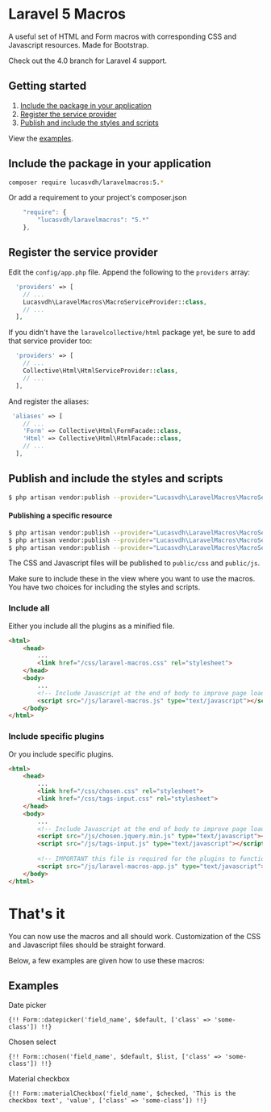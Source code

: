 # Laravel 5 Macros

A useful set of HTML and Form macros with corresponding CSS and Javascript resources. Made for Bootstrap.

Check out the 4.0 branch for Laravel 4 support.

## Getting started
1. [Include the package in your application](#include-the-package-in-your-application)
2. [Register the service provider](#register-the-service-provider)
3. [Publish and include the styles and scripts](#publish-and-include-the-styles-and-scripts)

View the [examples](#examples).

## Include the package in your application

``` bash
composer require lucasvdh/laravelmacros:5.*
```
Or add a requirement to your project's composer.json

``` javascript
    "require": {
        "lucasvdh/laravelmacros": "5.*"
    },
```

## Register the service provider

Edit the `config/app.php` file. Append the following to the `providers` array:

``` php
  'providers' => [
    // ...
    Lucasvdh\LaravelMacros\MacroServiceProvider::class,
    // ...
  ],
```

If you didn't have the `laravelcollective/html` package yet, be sure to add that service provider too:

``` php
  'providers' => [
    // ...
    Collective\Html\HtmlServiceProvider::class,
    // ...
  ],
```

And register the aliases:

``` php
 'aliases' => [
    // ...
    'Form' => Collective\Html\FormFacade::class,
    'Html' => Collective\Html\HtmlFacade::class,
    // ...
  ],
```


## Publish and include the styles and scripts

``` bash
$ php artisan vendor:publish --provider="Lucasvdh\LaravelMacros\MacroServiceProvider"
```

#### Publishing a specific resource

``` bash
$ php artisan vendor:publish --provider="Lucasvdh\LaravelMacros\MacroServiceProvider" --tag="scripts"
$ php artisan vendor:publish --provider="Lucasvdh\LaravelMacros\MacroServiceProvider" --tag="styles"
$ php artisan vendor:publish --provider="Lucasvdh\LaravelMacros\MacroServiceProvider" --tag="images"
```

The CSS and Javascript files will be published to `public/css` and `public/js`. 

Make sure to include these in the view where you want to use the macros. You have two choices for including the styles and scripts.
  
### Include all

Either you include all the plugins as a minified file.

``` html
<html>
    <head>
        ...
        <link href="/css/laravel-macros.css" rel="stylesheet">
    </head>
    <body>
        ...
        <!-- Include Javascript at the end of body to improve page load speed -->
        <script src="/js/laravel-macros.js" type="text/javascript"></script>
    </body>
</html>
```

### Include specific plugins

Or you include specific plugins.

``` html
<html>
    <head>
        ...
        <link href="/css/chosen.css" rel="stylesheet">
        <link href="/css/tags-input.css" rel="stylesheet">
    </head>
    <body>
        ...
        <!-- Include Javascript at the end of body to improve page load speed -->
        <script src="/js/chosen.jquery.min.js" type="text/javascript"></script>
        <script src="/js/tags-input.js" type="text/javascript"></script>
        
        <!-- IMPORTANT this file is required for the plugins to function -->
        <script src="/js/laravel-macros-app.js" type="text/javascript"></script>
    </body>
</html>
```

# That's it

You can now use the macros and all should work. Customization of the CSS and Javascript files should be straight forward.

Below, a few examples are given how to use these macros:

## Examples

Date picker

``` blade
{!! Form::datepicker('field_name', $default, ['class' => 'some-class']) !!}
```

Chosen select

``` blade
{!! Form::chosen('field_name', $default, $list, ['class' => 'some-class']) !!}
```


Material checkbox

``` blade
{!! Form::materialCheckbox('field_name', $checked, 'This is the checkbox text', 'value', ['class' => 'some-class']) !!}
```
